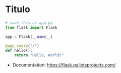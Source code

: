 # Titulo

```python
# save this as app.py
from flask import Flask

app = Flask(__name__)

@app.route("/")
def hello():
    return "Hello, World!"
```

- Documentation: https://flask.palletsprojects.com/